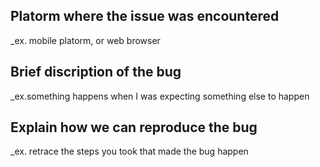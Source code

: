 ## Platorm where the issue was encountered
  _ex. mobile platorm, or web browser

## Brief discription of the bug
  _ex.something happens when I was expecting something else to happen

## Explain how we can reproduce the bug
  _ex. retrace the steps you took that made the bug happen
